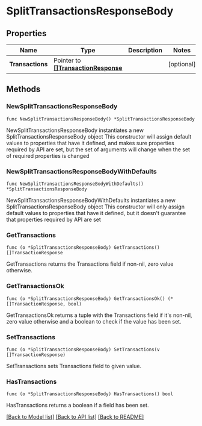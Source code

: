 # SplitTransactionsResponseBody

## Properties

Name | Type | Description | Notes
------------ | ------------- | ------------- | -------------
**Transactions** | Pointer to [**[]TransactionResponse**](TransactionResponse.md) |  | [optional] 

## Methods

### NewSplitTransactionsResponseBody

`func NewSplitTransactionsResponseBody() *SplitTransactionsResponseBody`

NewSplitTransactionsResponseBody instantiates a new SplitTransactionsResponseBody object
This constructor will assign default values to properties that have it defined,
and makes sure properties required by API are set, but the set of arguments
will change when the set of required properties is changed

### NewSplitTransactionsResponseBodyWithDefaults

`func NewSplitTransactionsResponseBodyWithDefaults() *SplitTransactionsResponseBody`

NewSplitTransactionsResponseBodyWithDefaults instantiates a new SplitTransactionsResponseBody object
This constructor will only assign default values to properties that have it defined,
but it doesn't guarantee that properties required by API are set

### GetTransactions

`func (o *SplitTransactionsResponseBody) GetTransactions() []TransactionResponse`

GetTransactions returns the Transactions field if non-nil, zero value otherwise.

### GetTransactionsOk

`func (o *SplitTransactionsResponseBody) GetTransactionsOk() (*[]TransactionResponse, bool)`

GetTransactionsOk returns a tuple with the Transactions field if it's non-nil, zero value otherwise
and a boolean to check if the value has been set.

### SetTransactions

`func (o *SplitTransactionsResponseBody) SetTransactions(v []TransactionResponse)`

SetTransactions sets Transactions field to given value.

### HasTransactions

`func (o *SplitTransactionsResponseBody) HasTransactions() bool`

HasTransactions returns a boolean if a field has been set.


[[Back to Model list]](../README.md#documentation-for-models) [[Back to API list]](../README.md#documentation-for-api-endpoints) [[Back to README]](../README.md)


